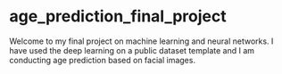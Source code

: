 # age_prediction_final_project

Welcome to my final project on machine learning and neural networks. 
I have used the deep learning on a public dataset template and I am conducting age prediction based on facial images.
